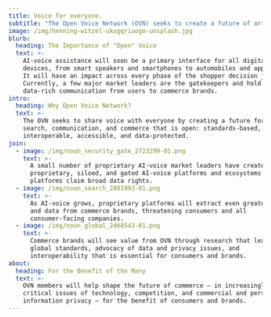 ```yaml
---
title: Voice for everyone.
subtitle: "The Open Voice Network (OVN) seeks to create a future of artificial intelligence-enabled voice (AI-voice) that is open: standards-based, interoperable, accessible, and data-protected.\_"
image: /img/henning-witzel-ukvgqriuogo-unsplash.jpg
blurb:
  heading: The Importance of "Open" Voice
  text: >-
    AI-voice assistance will soon be a primary interface for all digital
    devices, from smart speakers and smartphones to automobiles and appliances.
    It will have an impact across every phase of the shopper decision journey.
    Currently, a few major market leaders are the gatekeepers and hold access to
    data-rich communication from users to commerce brands.
intro:
  heading: Why Open Voice Network?
  text: >-
    The OVN seeks to share voice with everyone by creating a future for AI-voice
    search, communication, and commerce that is open: standards-based,
    interoperable, accessible, and data-protected.
join:
  - image: /img/noun_security_gate_2723299-01.png
    text: >-
      A small number of proprietary AI-voice market leaders have created
      proprietary, siloed, and gated AI-voice platforms and ecosystems. These
      platforms claim broad data rights.
  - image: /img/noun_search_2801993-01.png
    text: >-
      As AI-voice grows, proprietary platforms will extract even greater value
      and data from commerce brands, threatening consumers and all
      consumer-facing companies.
  - image: /img/noun_global_2468543-01.png
    text: >-
      Commerce brands will see value from OVN through research that leads to
      global standards, advocacy of data and privacy issues, and
      interoperability that is essential for consumers and brands.
about:
  heading: For the Benefit of the Many
  text: >-
    OVN members will help shape the future of commerce – in increasingly
    critical issues of technology, competition, and commercial and personal
    information privacy – for the benefit of consumers and brands.
---
```


